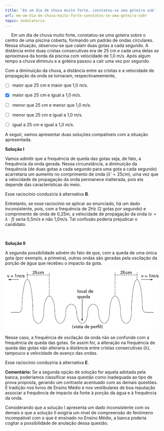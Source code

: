 ```yaml
---
title: 'Em um dia de chuva muito forte, constatou-se uma goteira sob'
url: em-um-dia-de-chuva-muito-forte-constatou-se-uma-goteira-sobr
topic: ondulatoria
---
```



     Em um dia de chuva muito forte, constatou-se uma goteira sobre o centro de uma piscina coberta, formando um padrão de ondas circulares. Nessa situação, observou-se que caíam duas gotas a cada segundo. A distância entre duas cristas consecutivas era de 25 cm e cada uma delas se aproximava da borda da piscina com velocidade de 1,0 m/s. Após algum tempo a chuva diminuiu e a goteira passou a cair uma vez por segundo.

Com a diminuição da chuva, a distância entre as cristas e a velocidade de propagação da onda se tornaram, respectivamemente,



- [ ] maior que 25 cm e maior que 1,0 m/s.
- [x] maior que 25 cm e igual a 1,0 m/s.
- [ ] menor que 25 cm e menor que 1,0 m/s.
- [ ] menor que 25 cm e igual a 1,0 m/s.
- [ ] igual a 25 cm e igual a 1,0 m/s.


A seguir, vamos apresentar duas soluções compatíveis com a situação apresentada.

**Solução I**

Vamos admitir que a frequência de queda das gotas seja, de fato, a frequência da onda gerada. Nessa circunstância, a diminuição da frequência (de duas gotas a cada segundo para uma gota a cada segundo) acarretaria um aumento no comprimento de onda $(\lambda' = 25cm)$, uma vez que a velocidade de propagação da onda permanece inalterada, pois ela depende das características do meio.

Esse raciocínio conduziria à alternativa **B**.

Entretanto, se esse raciocínio se aplicar ao enunciado, há um dado inconsistente, pois, com a frequência de 2Hz (2 gotas por segundo) e comprimento de onda de 0,25m, a velocidade de propagação da onda $(v = \lambda \cdot f)$ seria 0,5m/s e não 1,0m/s. Tal confusão poderia prejudicar o candidato.

 

**Solução II**

A segunda possibilidade advém do fato de que, com a queda de uma única gota (por exemplo, a primeira), outras ondas são geradas pela oscilação da porção de água que recebeu o impacto da gota.

![](27ff339f-9bb5-6281-b355-5fc6897a2b3f.png)

Nesse caso, a frequência de oscilação da onda não se confunde com a frequência de queda das gotas. Se assim for, a alteração na frequência de queda das gotas não alteraria a distância entre cristas consecutivas (λ), tampouco a velocidade de avanço das ondas.

Esse raciocínio conduziria à alternativa **E**.

**Comentário:** Se a segunda opção de solução for aquela adotada pela banca, poderíamos classificar essa questão como inadequada ao tipo de prova proposta, gerando um contraste acentuado com as demais questões. É tradição nos livros de Ensino Médio e nos vestibulares de boa reputação associar a frequência de impacto da fonte à porção da água e à frequência da onda.

Considerando que a solução I apresenta um dado inconsistente com os demais e que a solução II exigiria um nível de compreensão do fenômeno incompatível com o que é ensinado no Ensino Médio, a banca poderia cogitar a possibilidade de anulação dessa questão.
